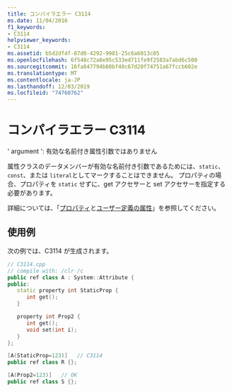 ```yaml
---
title: コンパイラエラー C3114
ms.date: 11/04/2016
f1_keywords:
- C3114
helpviewer_keywords:
- C3114
ms.assetid: b5d2df4f-87d0-4292-9981-25c6a6013c05
ms.openlocfilehash: 6f548c72a0e95c533ed711fe9f2583a7abd6c500
ms.sourcegitcommit: 16fa847794b60bf40c67d20f74751a67fccb602e
ms.translationtype: MT
ms.contentlocale: ja-JP
ms.lasthandoff: 12/03/2019
ms.locfileid: "74760762"
---
```

# <a name="compiler-error-c3114"></a>コンパイラエラー C3114

' argument ': 有効な名前付き属性引数ではありません

属性クラスのデータメンバーが有効な名前付き引数であるためには、`static`、`const`、または `literal`としてマークすることはできません。 プロパティの場合、プロパティを `static` せずに、get アクセサーと set アクセサーを指定する必要があります。

詳細については、「[プロパティ](../../extensions/property-cpp-component-extensions.md)と[ユーザー定義の属性](../../extensions/user-defined-attributes-cpp-component-extensions.md)」を参照してください。

## <a name="example"></a>使用例

次の例では、C3114 が生成されます。

```cpp
// C3114.cpp
// compile with: /clr /c
public ref class A : System::Attribute {
public:
   static property int StaticProp {
      int get();
   }

   property int Prop2 {
      int get();
      void set(int i);
   }
};

[A(StaticProp=123)]   // C3114
public ref class R {};

[A(Prop2=123)]   // OK
public ref class S {};
```
